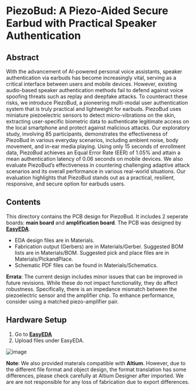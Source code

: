 # PiezoBud: A Piezo-Aided Secure Earbud with Practical Speaker Authentication
## Abstract
With the advancement of AI-powered personal voice assistants, speaker authentication via earbuds has become increasingly vital, serving as a critical interface between users and mobile devices. However, existing audio-based speaker authentication methods fail to defend against voice spoofing threats such as replay and deepfake attacks. To counteract these risks, we introduce PiezoBud, a pioneering multi-modal user authentication system that is truly practical and lightweight for earbuds. PiezoBud uses miniature piezoelectric sensors to detect micro-vibrations on the skin, extracting user-specific biometric data to authenticate legitimate access
on the local smartphone and protect against malicious attacks. Our exploratory study, involving 85 participants, demonstrates the effectiveness of PiezoBud in various everyday scenarios, including ambient noise, body movement, and in-ear media playing. Using only 15 seconds of enrollment data, PiezoBud achieves an Equal Error Rate (EER) of 1.05% and attain a mean authentication latency of 0.06 seconds on mobile devices. We also evaluate PiezoBud’s effectiveness in countering challenging adaptive attack scenarios and its overall performance in various real-world situations. Our evaluation highlights that PiezoBud stands out as a practical, resilient, responsive, and secure option for earbuds users.
## Contents
This directory contains the PCB design for PiezoBud. It includes 2 seperate boards: **main board** and **amplification board**. The PCB was designed by **[EasyEDA](https://easyeda.com/)**.
- EDA design files are in Materials.
- Fabrication output (Gerbers) are in Materials/Gerber. Suggested BOM lists are in Materials/BOM. Suggested pick and place files are in Materials/PickandPlace.
- Schematic PDF files can be found in Materials/Schematics.
  
**Errata**: The current design includes minor issues that can be improved in future revisions. While these do not impact functionality, they do affect robustness. Specifically, there is an impedance mismatch between the piezoelectric sensor and the amplifier chip. To enhance performance, consider using a matched piezo-amplifier pair.
## Hardware Setup
1. Go to **[EasyEDA](https://easyeda.com/)**
2. Upload files under EasyEDA.

![image](https://github.com/user-attachments/assets/fa35d608-f243-449d-b9be-b3ffddb6606e)


**Note**: We also provided materals compatible with **Altium**. However, due to the different file format and object design, the format translation has some differences, please check carefully at Altium Designer after imported. We are are not responsible for any loss of fabrication due to export differences.

